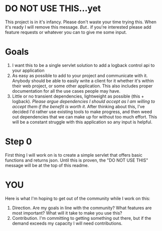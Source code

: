 # DO NOT USE THIS...yet
This project is in it's infancy. Please don't waste your time trying this. When it's ready I will remove this message.  *But..* if you're interested please add feature requests or whatever you can to give me some input.

# Goals
1. I want this to be a single servlet solution to add a logback control api to your application
2. As easy as possible to add to your project and communicate with it.  Anybody should be able to easily write a client for it whether it's within their web project, or some other application. This also includes proper documentation for all the use cases people may have.
3. Little or no transient dependencies, lightweight as possible (this + logback). *Please argue dependencies I should accept as I am willing to accept them if the benefit is worth it*. After thinking about this, I've decided I'd rather use existing tools to make progress, and then weed out dependencies that we can make up for without too much effort.  This will be a constant struggle with this application so any input is helpful.

# Step 0
First thing I will work on is to create a simple servlet that offers basic functions and returns json. Until this is proven, the "DO NOT USE THIS" message will be at the top of this readme.

# YOU
Here is what I'm hoping to get out of the community while I work on this:
1. Direction.  Are my goals in line with the community? What features are most important? What will it take to make you use this?
2. Contribution. I'm committing to getting something out there, but if the demand exceeds my capacity I will need contributions.
